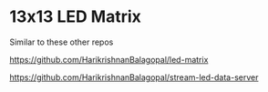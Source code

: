 # 13x13 LED Matrix

Similar to these other repos

https://github.com/HarikrishnanBalagopal/led-matrix

https://github.com/HarikrishnanBalagopal/stream-led-data-server
